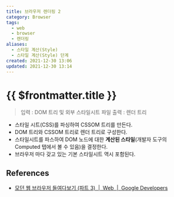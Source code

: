 ```yaml
---
title: 브라우저 렌더링 2
category: Browser
tags:
  - web
  - browser
  - 렌더링
aliases:
  - 스타일 계산(Style)
  - 스타일 계산(Style) 단계
created: 2021-12-30 13:06
updated: 2021-12-30 13:14
---
```


# {{ $frontmatter.title }}

> 입력 : DOM 트리 및 외부 스타일시트 파일
> 출력 : 렌더 트리

- 스타일 시트(CSS)를 파싱하여 CSSOM 트리를 만든다.
- DOM 트리와 CSSOM 트리로 렌더 트리로 구성한다.
- 스타일시트를 파스하여 DOM 노드에 대한 **계산된 스타일**(개발자 도구의 Computed 탭에서 볼 수 있음)을 결정한다.
- 브라우저 마다 갖고 있는 기본 스타일시트 역시 포함된다.

## References

- [모던 웹 브라우저 들여다보기 (파트 3)  |  Web  |  Google Developers](https://developers.google.com/web/updates/2018/09/inside-browser-part3?hl=ko#%EC%8A%A4%ED%83%80%EC%9D%BC_%EA%B3%84%EC%82%B0)
